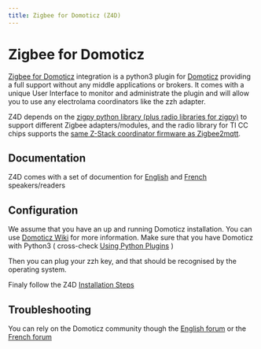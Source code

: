 ```yaml
---
title: Zigbee for Domoticz (Z4D)
---
```


# Zigbee for Domoticz

[Zigbee for Domoticz](https://github.com/zigbeefordomoticz/Domoticz-Zigbee.git) integration is a python3 plugin for [Domoticz](https://www.domoticz.com/) providing a full support without any middle applications or brokers. It comes with a unique User Interface to monitor and administrate the plugin and will allow you to use any electrolama coordinators like the zzh adapter.

Z4D depends on the [zigpy python library (plus radio libraries for zigpy)](https://github.com/zigpy/) to support different Zigbee adapters/modules, and the radio library for TI CC chips supports the [same Z-Stack coordinator firmware as Zigbee2mqtt](https://github.com/Koenkk/Z-Stack-firmware/tree/master/coordinator).

## Documentation

Z4D comes with a set of documention for [English](https://zigbeefordomoticz.github.io/wiki/en-eng) and [French](https://zigbeefordomoticz.github.io/wiki/fr-fr) speakers/readers

## Configuration

We assume that you have an up and running Domoticz installation. You can use [Domoticz Wiki](https://www.domoticz.com/wiki/Main_Page) for more information. Make sure that you have Domoticz with Python3 ( cross-check [Using Python Plugins](https://www.domoticz.com/wiki/Using_Python_plugins) )

Then you can plug your zzh key, and that should be recognised by the operating system.

Finaly follow the Z4D [Installation Steps](https://zigbeefordomoticz.github.io/wiki/en-eng/#installation)

## Troubleshooting

You can rely on the Domoticz community though the [English forum](https://www.domoticz.com/forum/viewforum.php?f=68) or the [French forum](https://easydomoticz.com/forum/viewforum.php?f=28)
